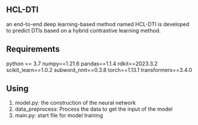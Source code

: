 ## HCL-DTI
an end-to-end deep learning-based method named HCL-DTI is developed to predict DTIs based on a hybrid contrastive learning method.

## Requirements
python == 3.7
numpy==1.21.6
pandas==1.1.4
rdkit==2023.3.2
scikit_learn==1.0.2
subword_nmt==0.3.8
torch==1.13.1
transformers==3.4.0


## Using
1. model.py: the construction of the neural network
2. data_preprocess: Process the data to get the input of the model
3. main.py: start file for model training

